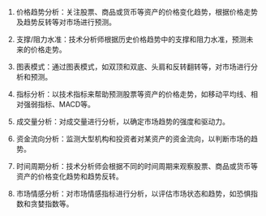 

1. 价格趋势分析：关注股票、商品或货币等资产的价格变化趋势，根据价格走势及趋势反转等对市场进行预测。

2. 支撑/阻力水准：技术分析师根据历史价格趋势中的支撑和阻力水准，预测未来的价格走势。

3. 图表模式：通过图表模式，如双顶和双底、头肩和反转翻转等，对市场进行分析和预测。

4. 指标分析：以技术指标来帮助预测股票等资产的价格走势，如移动平均线、相对强弱指标、MACD等。

5. 成交量分析：对成交量进行分析，以确定市场趋势的强度和驱动力。

6. 资金流向分析：监测大型机构和投资者对某资产的资金流向，以判断市场的趋势。

7. 时间周期分析：技术分析师会根据不同的时间周期来观察股票、商品或货币等资产的价格变化趋势和趋势反转。

8. 市场情感分析：对市场情感指标进行分析，以评估市场状态和趋势，如恐惧指数和贪婪指数等。